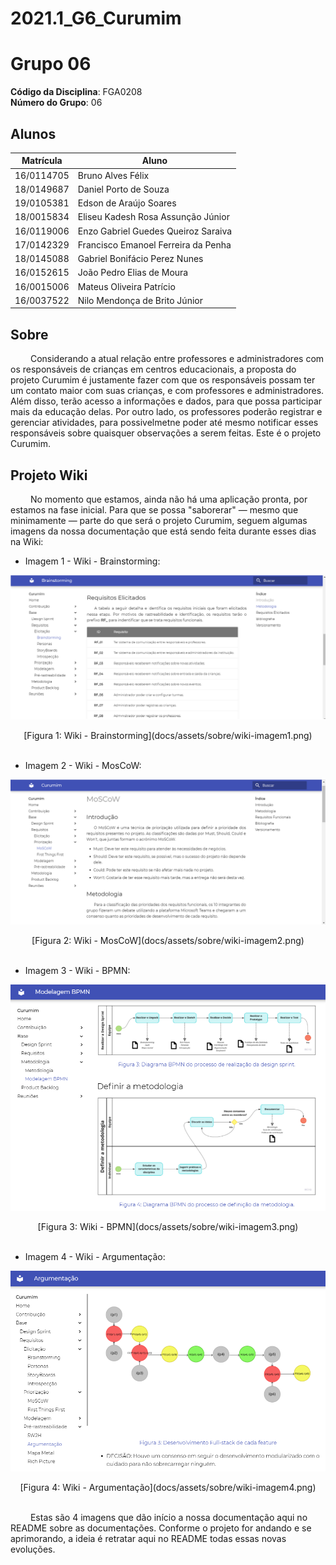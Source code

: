 # 2021.1_G6_Curumim
<!-- # RepositorioTemplate
Esse repositório é para ser utilizado pelos grupos como um template inicial, da home page do Projeto.
Demais diretrizes sobre a organização da wiki constam no Moodle Aprender 3.

**!! Atenção: Renomeie o seu repositório para (Ano.Semestre)_(Grupo)_(NomeDoProjeto)*. !!** 

**!! *Não coloque os nomes dos alunos no título do repositório*. !!**

**!! *Exemplo de título correto: 2021.1_G1_ProjetoPandora*. !!** 
 
 (Apague essa seção) -->

# <!-- Nome do Projeto --> Grupo 06

**Código da Disciplina**: FGA0208<br>
**Número do Grupo**: 06<br>

## Alunos
|Matrícula | Aluno |
| -- | -- |
| 16/0114705  | Bruno Alves Félix |
| 18/0149687  | Daniel Porto de Souza |
| 19/0105381  | Edson de Araújo Soares |
| 18/0015834  | Eliseu Kadesh Rosa Assunção Júnior |
| 16/0119006  | Enzo Gabriel Guedes Queiroz Saraiva |
| 17/0142329  | Francisco Emanoel Ferreira da Penha |
| 18/0145088  | Gabriel Bonifácio Perez Nunes |
| 16/0152615  | João Pedro Elias de Moura |
| 16/0015006  | Mateus Oliveira Patrício |
| 16/0037522  | Nilo Mendonça de Brito Júnior |

## Sobre  
&emsp;&emsp;
Considerando a atual relação entre professores e administradores com os responsáveis de crianças em centros educacionais, a proposta do projeto Curumim é justamente fazer com que os responsáveis possam ter um contato maior com suas crianças, e com professores e administradores. Além disso, terão acesso a informações e dados, para que possa participar mais da educação delas. Por outro lado, os professores poderão registrar e gerenciar atividades, para possivelmetne poder até mesmo notificar esses responsáveis sobre quaisquer observações a serem feitas. Este é o projeto Curumim. 
&emsp;&emsp;

<!-- ## Screenshots Primeira Entrega <<FOCO: DSW(Base)>>
Adicione 2 ou mais screenshots do projeto em termos de artefatos da Primeira Entrega.
--->

## Projeto Wiki
&emsp;&emsp;
    No momento que estamos, ainda não há uma aplicação pronta, por estamos na fase inicial. Para que se possa "saborerar" — mesmo que minimamente — parte do que será o projeto Curumim, seguem algumas imagens da nossa documentação que está sendo feita durante esses dias na Wiki:

- Imagem 1 - Wiki - Brainstorming:

![Wiki](docs/assets/imagens/sobre/wiki-imagem1.png)
<center>[Figura 1: Wiki - Brainstorming](docs/assets/sobre/wiki-imagem1.png)</center>

<br>

- Imagem 2 - Wiki - MosCoW:

![Wiki](docs/assets/imagens/sobre/wiki-imagem2.png)
<center>[Figura 2: Wiki - MosCoW](docs/assets/sobre/wiki-imagem2.png)</center>

<br>

- Imagem 3 - Wiki - BPMN:

![Wiki](docs/assets/imagens/sobre/wiki-imagem3.png)
<center>[Figura 3: Wiki - BPMN](docs/assets/sobre/wiki-imagem3.png)</center>

<br>

- Imagem 4 - Wiki - Argumentação:

![Wiki](docs/assets/imagens/sobre/wiki-imagem4.png)
<center>[Figura 4: Wiki - Argumentação](docs/assets/sobre/wiki-imagem4.png)</center>

<br>

&emsp;&emsp;
Estas são 4 imagens que dão início a nossa documentação aqui no README sobre as documentações. Conforme o projeto for andando e se aprimorando, a ideia é retratar aqui no README todas essas novas evoluções.

<!--

## Vídeo(s) Primeira Entrega <<FOCO: DSW(Base)>>
Adicione o(s)s vídeo(s) da Primeira Entrega.

## Screenshots Segunda Entrega <<FOCO: DSW(Modelagem)>>
Adicione 2 ou mais screenshots do projeto em termos de artefatos da Segunda Entrega.

## Vídeo(s) Segunda Entrega <<FOCO: DSW(Modelagem)>>
Adicione o(s)s vídeo(s) da Segunda Entrega.

## Screenshots Terceira Entrega <<FOCO: DSW(Padrões de Projeto)>>
Adicione 2 ou mais screenshots do projeto em termos de artefatos da Terceira Entrega.

## Vídeo(s) Terceira Entrega <<FOCO: DSW(Padrões de Projeto)>>
Adicione o(s)s vídeo(s) da Terceira Entrega.

## Screenshots Quarta Entrega (FINAL) <<FOCOS: Arquitetura & Reutilização de Software & PROJETO FINAL>>
Adicione 2 ou mais screenshots do projeto em termos de interface e/ou funcionamento.

## Vídeo(s) Quarta Entrega (FINAL) <<FOCOS: Arquitetura & Reutilização de Software & PROJETO FINAL>>
Adicione o(s)s vídeo(s) da Entrega Final.

## Descritivo dos Principais Aspectos Técnicos 
**Principal(is) Metodologia(s) Adotada(s)**: xxxxxx<br>
**Principais Linguagens Utilizadas e/ou Pretendidas**: xxxxxx<br>
**Principais Tecnologias Utilizadas e/ou Pretendidas**: xxxxxx<br>
**Principal(is) Estilo(s) Arquitetural(is) Adotado(s)**: xxxxxx<br>

## O Projeto está rodando?
( ) SIM
( ) NÃO
Se SIM, insira um manual (ou um script) para auxiliar ainda mais os interessados em consultar o projeto.

## Informações Complementares 
Quaisquer outras informações sobre seu projeto podem ser descritas nessa seção. -->

